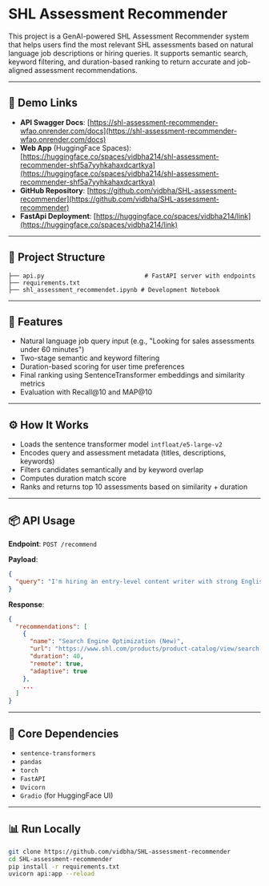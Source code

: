 # SHL Assessment Recommender

This project is a GenAI-powered SHL Assessment Recommender system that helps users find the most relevant SHL assessments based on natural language job descriptions or hiring queries. It supports semantic search, keyword filtering, and duration-based ranking to return accurate and job-aligned assessment recommendations.

---

## 🔗 Demo Links

- **API Swagger Docs**: [https://shl-assessment-recommender-wfao.onrender.com/docs](https://shl-assessment-recommender-wfao.onrender.com/docs)
- **Web App** (HuggingFace Spaces): [https://huggingface.co/spaces/vidbha214/shl-assessment-recommender-shf5a7yyhkahaxdcartkya](https://huggingface.co/spaces/vidbha214/shl-assessment-recommender-shf5a7yyhkahaxdcartkya)
- **GitHub Repository**: [https://github.com/vidbha/SHL-assessment-recommender](https://github.com/vidbha/SHL-assessment-recommender)
- **FastApi Deployment**: [https://huggingface.co/spaces/vidbha214/link](https://huggingface.co/spaces/vidbha214/link)
---

## 📁 Project Structure

```
├── api.py                            # FastAPI server with endpoints
├── requirements.txt
├── shl_assessment_recommendet.ipynb # Development Notebook  
```

---

## 🚀 Features

- Natural language job query input (e.g., "Looking for sales assessments under 60 minutes")
- Two-stage semantic and keyword filtering
- Duration-based scoring for user time preferences
- Final ranking using SentenceTransformer embeddings and similarity metrics
- Evaluation with Recall@10 and MAP@10

---

## ⚙️ How It Works

- Loads the sentence transformer model `intfloat/e5-large-v2`
- Encodes query and assessment metadata (titles, descriptions, keywords)
- Filters candidates semantically and by keyword overlap
- Computes duration match score
- Ranks and returns top 10 assessments based on similarity + duration

---

## 📦 API Usage

**Endpoint**: `POST /recommend`

**Payload**:
```json
{
  "query": "I'm hiring an entry-level content writer with strong English and SEO skills."
}
```

**Response**:
```json
{
  "recommendations": [
    {
      "name": "Search Engine Optimization (New)",
      "url": "https://www.shl.com/products/product-catalog/view/search-engine-optimization-new/",
      "duration": 40,
      "remote": true,
      "adaptive": true
    },
    ...
  ]
}
```

---

## 🧱 Core Dependencies

- `sentence-transformers`
- `pandas`
- `torch`
- `FastAPI`
- `Uvicorn`
- `Gradio` (for HuggingFace UI)

---

## 📊 Run Locally

```bash
git clone https://github.com/vidbha/SHL-assessment-recommender
cd SHL-assessment-recommender
pip install -r requirements.txt
uvicorn api:app --reload
```

